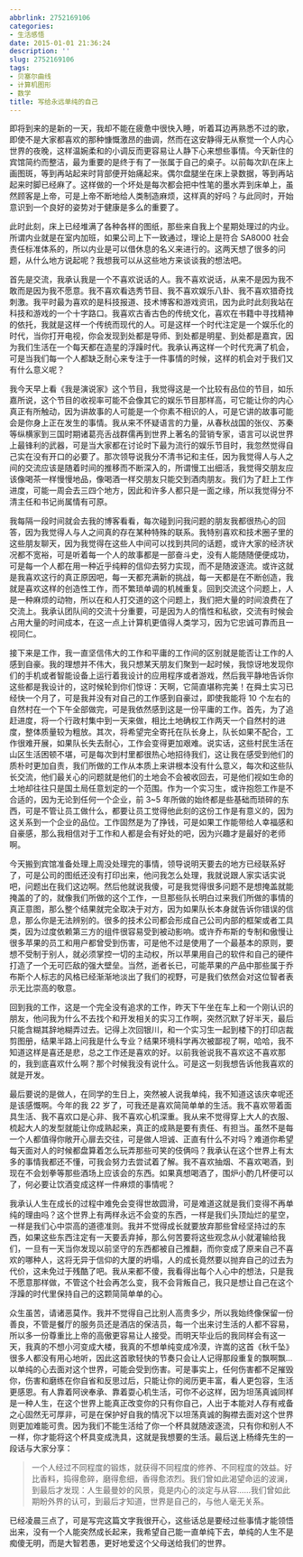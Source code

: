 ```yaml
---
abbrlink: 2752169106
categories:
- 生活感悟
date: 2015-01-01 21:36:24
description: ''
slug: 2752169106
tags:
- 贝塞尔曲线
- 计算机图形
- 数学
title: 写给永远单纯的自己
---
```


即将到来的是新的一天，我却不能在疲惫中很快入睡，听着耳边再熟悉不过的歌，即使不是大家都喜欢的那种慷慨激昂的曲调，然而在这安静得无从察觉一个人内心世界的夜晚，这样温婉柔和的小调反而更容易让人静下心来想些事情。今天新住的宾馆简约而整洁，最为重要的是终于有了一张属于自己的桌子。以前每次趴在床上画图斑，等到再站起来时背部便开始痛起来。偶尔盘腿坐在床上录数据，等到再站起来时脚已经麻了。这样做的一个坏处是每次都会把中性笔的墨水弄到床单上，虽然顾客是上帝，可是上帝不断地给人类制造麻烦，这样真的好吗？与此同时，开始意识到一个良好的姿势对于健康是多么的重要了。

<!--more-->

此时此刻，床上已经堆满了各种各样的图纸，那些来自我上个星期处理过的内业。所谓内业就是在室内加班，如果公司上下一致通过，理论上是符合 SA8000 社会责任标准体系的，所以内业是可以借休息的名义来进行的。这两天想了很多的问题，从什么地方说起呢？我想我可以从这些地方来谈谈我的想法吧。

首先是交流，我承认我是一个不喜欢说话的人。我不喜欢说话，从来不是因为我不敢而是因为我不愿意。我不喜欢看选秀节目、我不喜欢娱乐八卦、我不喜欢猎奇找刺激。我平时最为喜欢的是科技报道、技术博客和游戏资讯，因为此时此刻我站在科技和游戏的一个十字路口。我喜欢古香古色的传统文化，喜欢在书籍中寻找精神的依托，我就是这样一个传统而现代的人。可是这样一个时代注定是一个娱乐化的时代，当你打开电视，你会发现到处都是导师、到处都是明星、到处都是嘉宾，因为我们生活在一个每天都在造星的浮躁时代。我承认再这样一个时代充满了机会，可是当我们每一个人都缺乏耐心来专注于一件事情的时候，这样的机会对于我们又有什么意义呢？

我今天早上看《我是演说家》这个节目，我觉得这是一个比较有品位的节目，如乐嘉所说，这个节目的收视率可能不会像其它的娱乐节目那样高，可它能让你的内心真正有所触动，因为讲故事的人可能是一个你素不相识的人，可是它讲的故事可能会是你身上正在发生的事情。我从来不怀疑语言的力量，从春秋战国的张仪、苏秦等纵横家到三国时期诸葛亮舌战群儒再到世界上著名的营销专家，语言可以说世界上最锋利的武器，可是当大家都在讨论时下最为流行的娱乐节目时，我忽然觉得自己实在没有开口的必要了。那次领导说我分不清书记和主任，因为我觉得人与人之间的交流应该是随着时间的推移而不断深入的，所谓慢工出细活，我觉得交朋友应该像喝茶一样慢慢地品，像喝酒一样交朋友只能交到酒肉朋友。我们为了赶上工作进度，可能一周会去三四个地方，因此和许多人都只是一面之缘，所以我觉得分不清主任和书记尚属情有可原。

我每隔一段时间就会去我的博客看看，每次碰到问我问题的朋友我都很热心的回答，因为我觉得人与人之间真的存在某种特殊的联系。我特别喜欢和技术圈子里的这些朋友聊天，因为我觉得在这些人中间可以找到共同的话题，或许大家的经济状况都不宽裕，可是听着每一个人的故事都是一部奋斗史，没有人能随随便便成功，可是每一个人都在用一种近乎纯粹的信仰去努力实现，而不是随波逐流。或许这就是我喜欢这行的真正原因吧，每一天都充满新的挑战，每一天都是在不断创造，我就是喜欢这样的创造性工作，而不繁琐单调的机械重复。回到交流这个问题上，人是一种麻烦的动物，所以在和人打交道的这个问题上，我们把大量的时间浪费在了交流上。我承认团队间的交流十分重要，可是因为人的惰性和私欲，交流有时候会占用大量的时间成本，在这一点上计算机更值得人类学习，因为它忠诚可靠而且一视同仁。

接下来是工作，我一直坚信伟大的工作和平庸的工作间的区别就是能否让工作的人感到自豪。我的理想并不伟大，我只想某天朋友们聚到一起时候，我惊讶地发现你们的手机或者智能设备上运行着我设计的应用程序或者游戏，然后我平静地告诉你这些都是我设计的，这时候轮到你们惊讶：天啊，它简直堪称完美！在舜土实习已经快一个月了，可是我并没有对自己的工作感到自豪过，即使我能将 10 个左右的自然村在一个下午全部做完，可是我依然感到这是一份平庸的工作。首先，为了追赶进度，将一个行政村集中到一天来做，相比土地确权工作两天一个自然村的进度，整体质量较为粗放。其次，将希望完全寄托在队长身上，队长如果不配合，工作很难开展，如果队长失去耐心，工作会变得更加艰难。说实话，这些村民生活在山区生活困顿不堪，可是每次到村里都很热心地招待我们，这让我在感受到他们的质朴时更加自责，我们所做的工作从本质上来讲根本没有什么意义，每次和这些队长交流，他们最关心的问题就是他们的土地会不会被收回去，可是他们视如生命的土地却往往只是国土局任意划定的一个范围。作为一个实习生，或许抱怨工作是不合适的，因为无论到任何一个企业，前 3~5 年所做的始终都是些基础而琐碎的东西，可是不管让员工做什么，都要让员工觉得他此刻的这份工作是有意义的，因为这关系到一个企业的品位。工作固然是为了挣钱，可是如果工作能带给人幸福感和自豪感，那么我相信对于工作和人都是会有好处的吧，因为兴趣才是最好的老师啊。

今天搬到宾馆准备处理上周没处理完的事情，领导说明天要去的地方已经联系好了，可是公司的图纸还没有打印出来，他问我怎么处理，我就说跟人家实话实说吧，问题出在我们这边啊。然后他就说我傻，可是我觉得很多问题不是想掩盖就能掩盖的了的，就像我们所做的这个工作，一旦那些队长明白过来我们所做的事情的真正意图，那么整个结果就完全取决于对方，因为如果队长本身就告诉你错误的信息，那么你是无法辨别的。很多的技术公司都会形成自己公司内部的框架或者工具类，因为过度依赖第三方的组件很容易受到被动影响。或许乔布斯的专制和傲慢让很多苹果的员工和用户都曾受到伤害，可是他不过是使用了一个最基本的原则，要想不受制于别人，就必须掌控一切的主动权，所以苹果用自己的软件和自己的硬件打造了一个无可匹敌的强大壁垒。当然，逝者长已，可能苹果的产品中那些属于乔布斯个人标志的风格已经渐渐地淡出了我们的视野，可是我们依然会对这位智者表示无比崇高的敬意。

回到我的工作，这是一个完全没有追求的工作，昨天下午坐在车上和一个刚认识的朋友，他问我为什么不去找个和开发相关的实习工作啊，突然沉默了好半天，最后只能含糊其辞地糊弄过去。记得上次回银川，和一个实习生一起到楼下的打印店裁剪图册，结果半路上问我是什么专业？结果环境科学再次被鄙视了啊，哈哈，我不知道这样是喜还是悲，总之工作还是喜欢的好。以前我爸说我不喜欢这不喜欢那的，我到底喜欢什么啊？那个时候我没有说什么。可是这一刻我想告诉他我喜欢的就是开发。

最后要说的是做人，在同学的生日上，突然被人说我单纯，我不知道这该庆幸呢还是该感慨啊。今年的我 22 岁了，可我还是喜欢简简单单的生活。我不喜欢带着面具生活、我不喜欢口是心非、我不喜欢心机深重。我从来不觉得穿上大人的衣服、梳起大人的发型就能让你成熟起来，真正的成熟是要有责任、有担当。虽然不是每一个人都值得你敞开心扉去交往，可是做人坦诚、正直有什么不对吗？难道你希望每天面对人的时候都盘算着怎么玩弄那些可笑的伎俩吗？我承认在这个世界上有太多的事情我都还不懂，可我会努力去尝试着了解。我不喜欢抽烟、不喜欢喝酒，到现在不会划拳等那些酒场上应该会的东西。如果真想喝酒了，围炉小酌几杯便可以了，何必要让饮酒变成这样一件麻烦的事情呢？

我承认人生在成长的过程中难免会变得世故圆滑，可是难道这就是我们变得不再单纯的理由吗？这个世界上有两样永远不会变的东西，一样是我们头顶灿烂的星空，一样是我们心中崇高的道德准则。我并不觉得成长就要放弃那些曾经坚持过的东西，如果这些东西注定有一天要丢弃掉，那么何苦要将这些观念从小就灌输给我们，一旦有一天当你发现以前坚守的东西都被自己推翻，而你变成了原来自己不喜欢的哪种人，这将无异于信仰的大厦的坍塌，人的成长竟然要以抛弃自己的过去为代价，这未免过于残酷了吧。我从来都不傻，我看得出每个人心中的想法，只是我不愿意那样做，不管这个社会再怎么变，我不会背叛自己，我只是想让自己在这个浮躁的时代里保持自己的这颗简简单单的心。

众生虽苦，请诸恶莫作。我并不觉得自己比别人高贵多少，所以我始终像保留一份善良，不管是餐厅的服务员还是酒店的保洁员，每一个出来讨生活的人都不容易，所以多一份尊重比上帝的高傲更容易让人接受。而明天毕业后的我同样会有这一天，我真的不想小河变成大楼，我真的不想单纯变成冷漠，许嵩的这首《秋千坠》很多人都没有用心地听，因此这首歌轻快的节奏只会让人记得那段重复的飘啊飘...以单纯的心去面对这个世界，可能会受到伤害。可是事实上，任何伤害都不足摧毁你，伤害和磨练在你自省和反思过后，只能让你的阅历更丰富，看人更包容，生活更感恩。有人靠着阿谀奉承、靠着耍心机生活，可你不必这样，因为坦荡真诚同样是一种人生，在这个世界上能真正改变你的只有你自己，人出于本能对人存有戒备之心固然无可厚非，可是在保护好自我的情况下以坦荡真诚的胸襟去面对这个世界则更加难能可贵。因为我们不能生活给了你一个杯具就随波逐流，只有你和别人不一样，你才能将这个杯具变成洗具，这就是我想要的生活。最后送上杨绛先生的一段话与大家分享：

>一个人经过不同程度的锻炼，就获得不同程度的修养、不同程度的效益。好比香料，捣得愈碎，磨得愈细，香得愈浓烈。我们曾如此渴望命运的波澜，到最后才发现：人生最曼妙的风景，竟是内心的淡定与从容……我们曾如此期盼外界的认可，到最后才知道，世界是自己的，与他人毫无关系。

已经凌晨三点了，可是写完这篇文字我很开心，这些话总是要经过些事情才能领悟出来，没有一个人能突然成长起来，我希望自己能一直单纯下去，单纯的人生不是痴傻无明，而是大智若愚，更好地爱这个父母送给我们的世界。